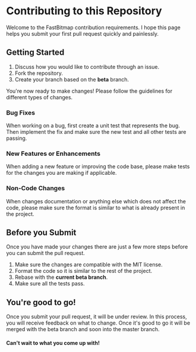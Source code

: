 # Contributing to this Repository
Welcome to the FastBitmap contribution requirements. I hope this page helps you submit
your first pull request quickly and painlessly.

## Getting Started
1. Discuss how you would like to contribute through an issue.
2. Fork the repository.
3. Create your branch based on the **beta** branch.

You're now ready to make changes! Please follow the guidelines for different types of changes.

### Bug Fixes
When working on a bug, first create a unit test that represents the bug. Then implement the fix and make
sure the new test and all other tests are passing.

### New Features or Enhancements
When adding a new feature or improving the code base, please make tests for the changes you are making
if applicable.

### Non-Code Changes
When changes documentation or anything else which does not affect the code, please make sure the format
is similar to what is already present in the project.

## Before you Submit
Once you have made your changes there are just a few more steps before you can submit the pull request.

1. Make sure the changes are compatible with the MIT license.
2. Format the code so it is similar to the rest of the project.
3. Rebase with the **current beta branch**.
4. Make sure all the tests pass.

## You're good to go!
Once you submit your pull request, it will be under review. In this process, you will receive feedback
on what to change. Once it's good to go it will be merged with the beta branch and soon into the master
branch.

#### Can't wait to what you come up with!